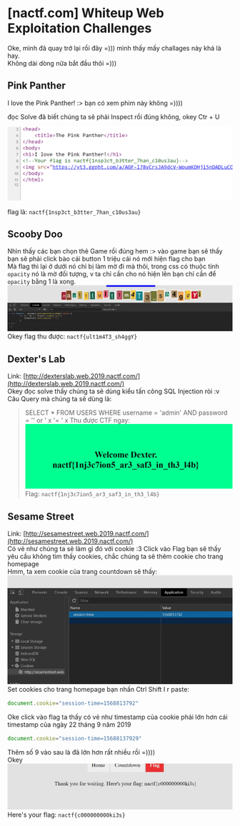  # [nactf.com] Whiteup Web Exploitation Challenges
 Oke, mình đã quay trở lại rồi đây =))) mình thấy mấy challages này khá là hay. <br/>
 Không dài dòng nữa bắt đầu thôi =))) <br/>
 
 ## Pink Panther 
 
 I love the Pink Panther! :> bạn có xem phim này không =)))) <br>
 
 đọc Solve đã biết chúng ta sẽ phải Inspect rồi đúng không, okey Ctr + U 
 
 ![](src/1.jpg)
 
 flag là: `nactf{1nsp3ct_b3tter_7han_c10us3au}` <br>
 
 ## Scooby Doo 
 Nhìn thấy các bạn chọn thẻ Game rồi đúng hem :> vào game bạn sẽ thấy bạn sẽ phải click bào cái button 1 triệu cái nó mới hiện flag cho bạn <br>
 Mà flag thì lại ở dưới nó chỉ bị làm mờ đi mà thôi, trong css có thuộc tính `opacity` nó là mờ đối tượng, v ta chỉ cần cho nó hiện lên bạn chỉ cần để `opacity` bằng 1 là xong. <br>
 ![](src/2.jpg)
Okey flag thu được: `nactf{ult1m4T3_sh4ggY}`

## Dexter's Lab
Link: [http://dexterslab.web.2019.nactf.com/](http://dexterslab.web.2019.nactf.com/) <br>
Okey đọc solve thấy chúng ta sẽ dùng kiểu tấn công SQL Injection ròi :v <br>
Câu Query mà chúng ta sẽ dùng là: <br>
> SELECT * FROM USERS WHERE username = 'admin' AND password = '' or ' x '= ' x
Thu được CTF ngay: <br>
![](src/3.jpg)
Flag: `nactf{1nj3c7ion5_ar3_saf3_in_th3_l4b}`

## Sesame Street
Link: [http://sesamestreet.web.2019.nactf.com/](http://sesamestreet.web.2019.nactf.com/) <br>
Có vẻ như chúng ta sẽ làm gì đó với cookie :3
Click vào Flag bạn sẽ thấy yêu cầu không tìm thấy cookies, chắc chúng ta sẽ thêm cookie cho trang homepage <br>
Hmm, ta xem cookie của trang countdown sẽ thấy: <br>
![](src/4.jpg)
Set cookies cho trang homepage bạn nhấn Ctrl Shift I r paste: <br>
```javascript
document.cookie="session-time=1568813792"
```
Oke click vào flag ta thấy có vẻ như timestamp của cookie phải lớn hơn cái timestamp của ngày 22 tháng 9 năm 2019
```javascript
document.cookie="session-time=15688137929"
```
Thêm số 9 vào sau là đã lớn hơn rất nhiều rồi =)))) <br>
Okey 
![](src/5.jpg)
Here's your flag: `nactf{c000000000ki3s}`

 
